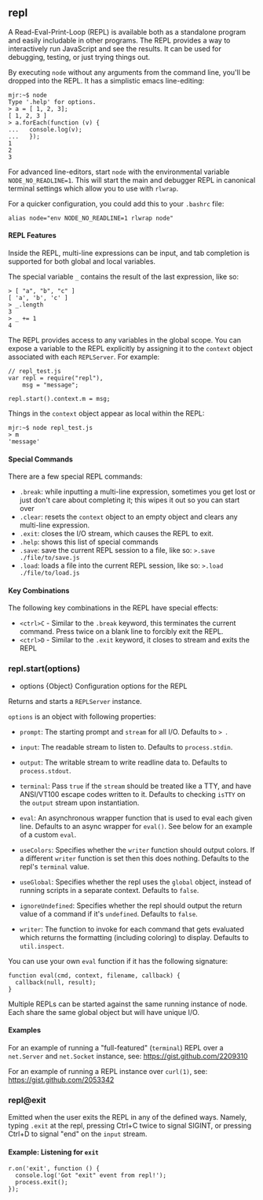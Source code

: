 ## repl

A Read-Eval-Print-Loop (REPL) is available both as a standalone program and
easily includable in other programs. The REPL provides a way to interactively 
run JavaScript and see the results.  It can be used for debugging, testing, or 
just trying things out.

By executing `node` without any arguments from the command line, you'll be
dropped into the REPL. It has a simplistic emacs line-editing:

    mjr:~$ node
    Type '.help' for options.
    > a = [ 1, 2, 3];
    [ 1, 2, 3 ]
    > a.forEach(function (v) {
    ...   console.log(v);
    ...   });
    1
    2
    3

For advanced line-editors, start `node` with the environmental variable
`NODE_NO_READLINE=1`. This will start the main and debugger REPL in canonical 
terminal settings which allow you to use with `rlwrap`.

For a quicker configuration, you could add this to your `.bashrc` file:

    alias node="env NODE_NO_READLINE=1 rlwrap node"

#### REPL Features

Inside the REPL, multi-line expressions can be input, and tab completion is
supported for both global and local variables.

The special variable `_` contains the result of the last expression, like so:

    > [ "a", "b", "c" ]
    [ 'a', 'b', 'c' ]
    > _.length
    3
    > _ += 1
    4

The REPL provides access to any variables in the global scope. You can expose a
variable to the REPL explicitly by assigning it to the `context` object
associated with each `REPLServer`.  For example:

    // repl_test.js
    var repl = require("repl"),
        msg = "message";

    repl.start().context.m = msg;

Things in the `context` object appear as local within the REPL:

    mjr:~$ node repl_test.js
    > m
    'message'

#### Special Commands

There are a few special REPL commands:

  - `.break`: while inputting a multi-line expression, sometimes you get lost or
just don't care about completing it; this wipes it out so you can start over
  - `.clear`: resets the `context` object to an empty object and clears any
multi-line expression.
  - `.exit`: closes the I/O stream, which causes the REPL to exit.
  - `.help`: shows this list of special commands
  - `.save`: save the current REPL session to a file, like so: `>.save
./file/to/save.js`
  - `.load`: loads a file into the current REPL session, like so: `>.load
./file/to/load.js`

#### Key Combinations

The following key combinations in the REPL have special effects:

  - `<ctrl>C` - Similar to the `.break` keyword, this terminates the current
command.  Press twice on a blank line to forcibly exit the REPL.
  - `<ctrl>D` - Similar to the `.exit` keyword, it closes to stream and exits
the REPL
        

### repl.start(options)
- options {Object} Configuration options for the REPL

Returns and starts a `REPLServer` instance.

`options` is an object with following properties: 

- `prompt`: The starting prompt and `stream` for all I/O. Defaults to `> `.

 - `input`: The readable stream to listen to. Defaults to `process.stdin`.

 - `output`: The writable stream to write readline data to. Defaults to
   `process.stdout`.

 - `terminal`: Pass `true` if the `stream` should be treated like a TTY, and
   have ANSI/VT100 escape codes written to it. Defaults to checking `isTTY`
   on the `output` stream upon instantiation.

 - `eval`: An asynchronous wrapper function that is used to eval each given 
   line. Defaults to an async wrapper for `eval()`. See below for an example of 
   a custom `eval`.

 - `useColors`: Specifies whether the `writer` function
   should output colors. If a different `writer` function is set then this does
   nothing. Defaults to the repl's `terminal` value.

 - `useGlobal`: Specifies whether the repl uses the `global` object,
   instead of running scripts in a separate context. Defaults to `false`.

 - `ignoreUndefined`: Specifies whether the repl should output the
   return value of a command if it's `undefined`. Defaults to `false`.

 - `writer`: The function to invoke for each command that gets evaluated which
   returns the formatting (including coloring) to display. Defaults to
   `util.inspect`.


 You can use your own `eval` function if it has the following signature:
 
    function eval(cmd, context, filename, callback) {
      callback(null, result);
    }
 
Multiple REPLs can be started against the same running instance of node.  Each
share the same global object but will have unique I/O.
 
#### Examples
 
 <script src='http://snippets.c9.io/github.com/c9/nodemanual.org-examples/nodejs_ref_guide/repl/repl.start.js?linestart=3&lineend=0&showlines=false' defer='defer'></script>

For an example of running a "full-featured" (`terminal`) REPL over
a `net.Server` and `net.Socket` instance, see: <https://gist.github.com/2209310>

For an example of running a REPL instance over `curl(1)`,
see: <https://gist.github.com/2053342>

### repl@exit

Emitted when the user exits the REPL in any of the defined ways. Namely, typing
`.exit` at the repl, pressing Ctrl+C twice to signal SIGINT, or pressing Ctrl+D
to signal "end" on the `input` stream.

#### Example: Listening for `exit`

    r.on('exit', function () {
      console.log('Got "exit" event from repl!');
      process.exit();
    });